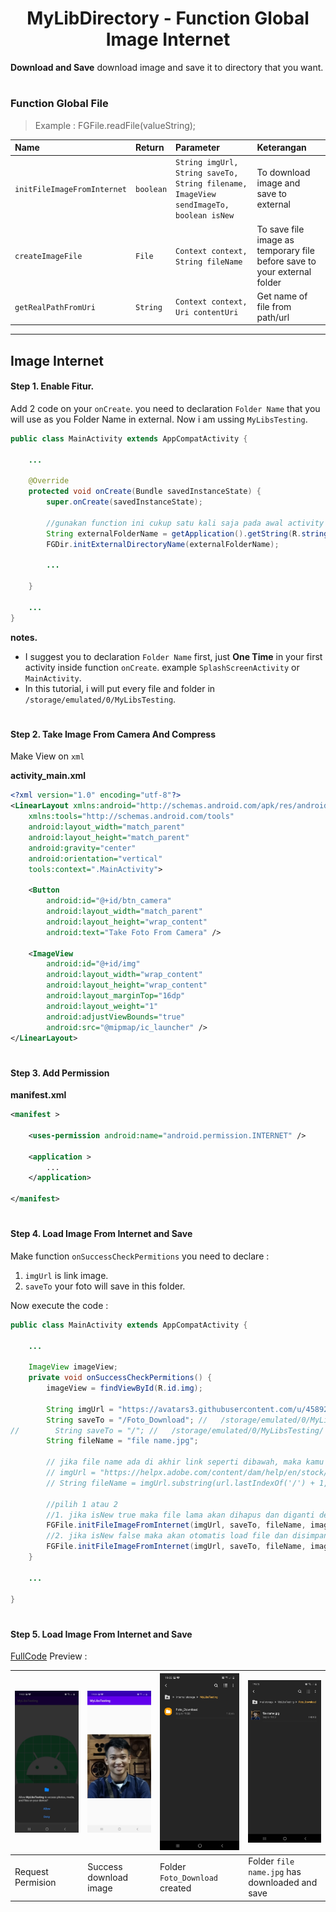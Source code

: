 <h1 align="center">
    MyLibDirectory - Function Global Image Internet
</h1>

**Download and Save** download image and save it to directory that you want.

#
### Function Global File
> Example : FGFile.readFile(valueString);

| Name                        | Return    | Parameter                                                                             | Keterangan                                                               |
|:----------------------------|:----------|:--------------------------------------------------------------------------------------|:-------------------------------------------------------------------------|
| `initFileImageFromInternet` | `boolean` | `String imgUrl, String saveTo, String filename, ImageView sendImageTo, boolean isNew` | To download image and save to external                                   |
| `createImageFile`           | `File`    | `Context context, String fileName`                                                    | To save file image as temporary file before save to your external folder |
| `getRealPathFromUri`        | `String`  | `Context context, Uri contentUri`                                                     | Get name of file from path/url                                           |

---
## Image Internet
#### Step 1. Enable Fitur.
Add 2 code on your `onCreate`. you need to declaration `Folder Name`
that you will use as you Folder Name in external. Now i am ussing
`MyLibsTesting`.

```java
public class MainActivity extends AppCompatActivity {
    
    ...

    @Override
    protected void onCreate(Bundle savedInstanceState) {
        super.onCreate(savedInstanceState);
        
        //gunakan function ini cukup satu kali saja pada awal activity
        String externalFolderName = getApplication().getString(R.string.app_name); //MyLibsTesting
        FGDir.initExternalDirectoryName(externalFolderName);
        
        ...

    }

    ...
}
```
**notes.**
  - I suggest you to declaration `Folder Name` first, just **One Time** in your first activity inside function `onCreate`. example `SplashScreenActivity` or `MainActivity`.
  - In this tutorial, i will put every file and folder in `/storage/emulated/0/MyLibsTesting`.

#
#### Step 2. Take Image From Camera And Compress
Make View on `xml`

**activity_main.xml**
```xml
<?xml version="1.0" encoding="utf-8"?>
<LinearLayout xmlns:android="http://schemas.android.com/apk/res/android"
    xmlns:tools="http://schemas.android.com/tools"
    android:layout_width="match_parent"
    android:layout_height="match_parent"
    android:gravity="center"
    android:orientation="vertical"
    tools:context=".MainActivity">

    <Button
        android:id="@+id/btn_camera"
        android:layout_width="match_parent"
        android:layout_height="wrap_content"
        android:text="Take Foto From Camera" />

    <ImageView
        android:id="@+id/img"
        android:layout_width="wrap_content"
        android:layout_height="wrap_content"
        android:layout_marginTop="16dp"
        android:layout_weight="1"
        android:adjustViewBounds="true"
        android:src="@mipmap/ic_launcher" />
</LinearLayout>
```

#
#### Step 3. Add Permission
**manifest.xml**
```xml
<manifest >

    <uses-permission android:name="android.permission.INTERNET" />

    <application >
        ...
    </application>

</manifest>
```

#
#### Step 4. Load Image From Internet and Save
Make function `onSuccessCheckPermitions` you need to declare :

1. `imgUrl` is link image.
2. `saveTo` your foto will save in this folder.

Now execute the code :

```java
public class MainActivity extends AppCompatActivity {

    ...

    ImageView imageView;
    private void onSuccessCheckPermitions() {
        imageView = findViewById(R.id.img);

        String imgUrl = "https://avatars3.githubusercontent.com/u/45892408?s=460&u=94158c6479290600dcc39bc0a52c74e4971320fc&v=4";
        String saveTo = "/Foto_Download"; //   /storage/emulated/0/MyLibsTesting/Foto_Download
//        String saveTo = "/"; //   /storage/emulated/0/MyLibsTesting/     //Jika tidak mau diletakan dalam folder
        String fileName = "file name.jpg";
 
        // jika file name ada di akhir link seperti dibawah, maka kamu bsa gunakan cara seperti ini
        // imgUrl = "https://helpx.adobe.com/content/dam/help/en/stock/how-to/visual-reverse-image-search/jcr_content/main-pars/image/visual-reverse-image-search-v2_intro.jpg";
        // String fileName = imgUrl.substring(url.lastIndexOf('/') + 1, url.length());

        //pilih 1 atau 2
        //1. jika isNew true maka file lama akan dihapus dan diganti dengan yang baru.
        FGFile.initFileImageFromInternet(imgUrl, saveTo, fileName, imageView, true);
        //2. jika isNew false maka akan otomatis load file dan disimpan, tapi jika file belum ada, maka akan tetap didownload.
        FGFile.initFileImageFromInternet(imgUrl, saveTo, fileName, imageView, false);
    }
    
    ...

}
```

#
#### Step 5. Load Image From Internet and Save
[FullCode](https://github.com/gzeinnumer/MyLibDirectory/blob/master/example/LoadImageFromInternetandSave/MainActivity.java) Preview :

|![](https://github.com/gzeinnumer/MyLibDirectory/blob/master/assets/example23.jpg)|![](https://github.com/gzeinnumer/MyLibDirectory/blob/master/assets/example24.jpg)|![](https://github.com/gzeinnumer/MyLibDirectory/blob/master/assets/example25.jpg)|![](https://github.com/gzeinnumer/MyLibDirectory/blob/master/assets/example26.jpg)|
|--|--|--|--|
|Request Permision|Success download image|Folder `Foto_Download` created|Folder `file name.jpg` has downloaded and save|

